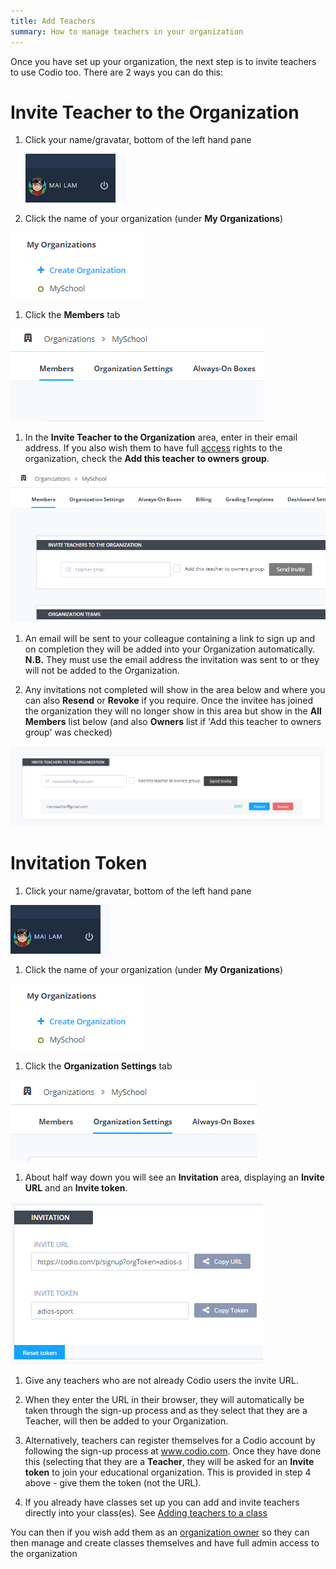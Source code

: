 ```yaml
---
title: Add Teachers
summary: How to manage teachers in your organization
---
```


Once you have set up your organization, the next step is to invite teachers to use Codio too. There are 2 ways you can do this:

# Invite Teacher to the Organization

1. Click your name/gravatar, bottom of the left hand pane

    ![Profile](/img/class_administration/profilepic.png)

1. Click the name of your organization (under **My Organizations**)
<img alt="Org Name" src="/img/class_administration/addteachers/myschoolorg.png" class="simple"/>

1. Click the **Members** tab
<img alt="Members" src="/img/manage_organization/memberstab.png" class="simple"/>

1. In the  **Invite Teacher to the Organization** area, enter in their email address. If you also wish them to have full [access](/dashboard/create/adminrole/) rights to the organization, check the **Add this teacher to owners group**.
<img alt="Invite Teacher" src="/img/manage_organization/inviteteacher.png" class="simple"/>

1. An email will be sent to your colleague containing a link to sign up and on completion they will be added into your Organization automatically.
**N.B.** They must use the email address the invitation was sent to or they will not be added to the Organization.

1. Any invitations not completed will show in the area below and where you can also **Resend** or **Revoke** if you require. Once the invitee has joined the organization they will no longer show in this area but show in the **All Members** list below (and also **Owners** list if 'Add this teacher to owners group' was checked)
<img alt="Pending" src="/img/manage_organization/pendinginvite.png" class="simple"/>

# Invitation Token

1. Click your name/gravatar, bottom of the left hand pane
<img alt="Profile" src="/img/class_administration/profilepic.png" class="simple"/>

1. Click the name of your organization (under **My Organizations**)
<img alt="Org name" src="/img/class_administration/addteachers/myschoolorg.png" class="simple"/>

1. Click the **Organization Settings** tab
<img alt="Org settings" src="/img/manage_organization/orgsettingstab.png" class="simple"/>

1. About half way down you will see an **Invitation** area, displaying an **Invite URL** and an **Invite token**.
<img alt="Add Teachers" src="/img/class_administration/addteachers/invitation.png" class="simple"/>

1. Give any teachers who are not already Codio users the invite URL.

1. When they enter the URL in their browser, they will automatically be taken through the sign-up process and as they select that they are a Teacher, will then be added to your Organization.

1. Alternatively, teachers can register themselves for a Codio account by following the sign-up process at www.codio.com. Once they have done this (selecting that they are a **Teacher**, they will be asked for an **Invite token** to join your educational organization. This is provided in step 4 above - give them the token (not the URL).

1. If you already have classes set up you can add and invite teachers directly into your class(es). See [Adding teachers to a class](/classes/classmanagement/addteachers)

You can then if you wish add them as an [organization owner](/dashboard/create/addowners) so they can then manage and create classes themselves and have full admin access to the organization

